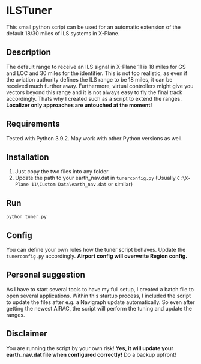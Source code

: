 # ILSTuner
This small python script can be used for an automatic extension of the default 18/30 miles of ILS systems in X-Plane.

## Description
The default range to receive an ILS signal in X-Plane 11 is 18 miles for GS and LOC and 30 miles for the identifier.
This is not too realistic, as even if the aviation authority defines the ILS range to be 18 miles, it can be received much further away.
Furthermore, virtual controllers might give you vectors beyond this range and it is not always easy to fly the final track accordingly.
Thats why I created such as a script to extend the ranges.
**Localizer only approaches are untouched at the moment!**

## Requirements
Tested with Python 3.9.2.
May work with other Python versions as well.

## Installation
1. Just copy the two files into any folder
2. Update the path to your earth_nav.dat in `tunerconfig.py` (Usually `C:\X-Plane 11\Custom Data\earth_nav.dat` or similar)

## Run
`python tuner.py`

## Config
You can define your own rules how the tuner script behaves.
Update the `tunerconfig.py` accordingly.
**Airport config will overwrite Region config.**

## Personal suggestion
As I have to start several tools to have my full setup, I created a batch file to open several applications.
Within this startup process, I included the script to update the files after e.g. a Navigraph update automatically.
So even after getting the newest AIRAC, the script will perform the tuning and update the ranges.

## Disclaimer
You are running the script by your own risk!
**Yes, it will update your earth_nav.dat file when configured correctly!**
Do a backup upfront!